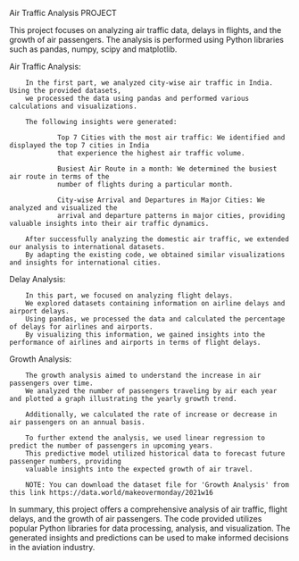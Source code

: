 Air Traffic Analysis PROJECT

This project focuses on analyzing air traffic data, delays in flights, and the growth of air passengers. The analysis is performed using Python libraries such as pandas, numpy, scipy and matplotlib.

Air Traffic Analysis:

        In the first part, we analyzed city-wise air traffic in India. Using the provided datasets, 
        we processed the data using pandas and performed various calculations and visualizations.
        
        The following insights were generated:
        
                Top 7 Cities with the most air traffic: We identified and displayed the top 7 cities in India 
                that experience the highest air traffic volume.
                
                Busiest Air Route in a month: We determined the busiest air route in terms of the 
                number of flights during a particular month.
                
                City-wise Arrival and Departures in Major Cities: We analyzed and visualized the 
                arrival and departure patterns in major cities, providing valuable insights into their air traffic dynamics.
                
        After successfully analyzing the domestic air traffic, we extended our analysis to international datasets. 
        By adapting the existing code, we obtained similar visualizations and insights for international cities.

Delay Analysis:

        In this part, we focused on analyzing flight delays. 
        We explored datasets containing information on airline delays and airport delays. 
        Using pandas, we processed the data and calculated the percentage of delays for airlines and airports.
        By visualizing this information, we gained insights into the performance of airlines and airports in terms of flight delays.
        
Growth Analysis:

        The growth analysis aimed to understand the increase in air passengers over time. 
        We analyzed the number of passengers traveling by air each year and plotted a graph illustrating the yearly growth trend. 
        
        Additionally, we calculated the rate of increase or decrease in air passengers on an annual basis.
        
        To further extend the analysis, we used linear regression to predict the number of passengers in upcoming years. 
        This predictive model utilized historical data to forecast future passenger numbers, providing 
        valuable insights into the expected growth of air travel.

        NOTE: You can download the dataset file for 'Growth Analysis' from this link https://data.world/makeovermonday/2021w16

In summary, this project offers a comprehensive analysis of air traffic, flight delays, and the growth of air passengers. 
The code provided utilizes popular Python libraries for data processing, analysis, and visualization. 
The generated insights and predictions can be used to make informed decisions in the aviation industry.
